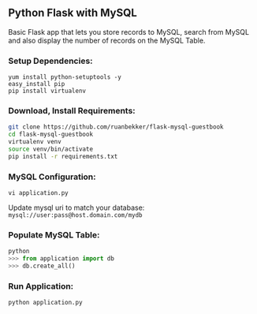 ## Python Flask with MySQL

Basic Flask app that lets you store records to MySQL, search from MySQL and also display the number of records on the MySQL Table.

### Setup Dependencies:

```
yum install python-setuptools -y
easy_install pip
pip install virtualenv
```

### Download, Install Requirements:

```bash
git clone https://github.com/ruanbekker/flask-mysql-guestbook
cd flask-mysql-guestbook
virtualenv venv
source venv/bin/activate
pip install -r requirements.txt
```

### MySQL Configuration: 

```
vi application.py
```

Update mysql uri to match your database:
` mysql://user:pass@host.domain.com/mydb `

### Populate MySQL Table: 

```python
python
>>> from application import db
>>> db.create_all()
```

### Run Application:

```
python application.py
```
